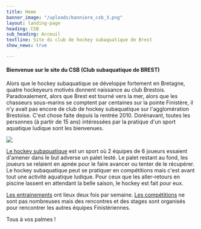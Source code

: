 ```yaml
---
title: Home
banner_image: "/uploads/banniere_csb_3.png"
layout: landing-page
heading: CSB
sub_heading: Acceuil
textline: Site du club de hockey subaquatique de Brest
show_news: true

---
```

#### Bienvenue sur le site du CSB (Club subaquatique de BREST)

Alors que le hockey subaquatique se développe fortement en Bretagne, quatre hockeyeurs motivés donnent naissance au club Brestois. Paradoxalement, alors que Brest est tourné vers la mer, alors que les chasseurs sous-marins se comptent par centaines sur la pointe Finistère, il n'y avait pas encore de club de hockey subaquatique sur l'agglomération Brestoise. C'est chose faite depuis la rentrée 2010. Dorénavant, toutes les personnes (à partir de 15 ans) intéressées par la pratique d'un sport aquatique ludique sont les bienvenues.

![](/uploads/tous-club\[2\].jpg)

[Le hockey subaquatique](https://www.blogger.com/u/2/index.php?option=com_content&view=article&id=5:le-hockey-subaquatique&catid=25:presentation-hockey&Itemid=29) est un sport où 2 équipes de 6 joueurs essaient d'amener dans le but adverse un palet lesté. Le palet restant au fond, les joueurs se relaient en apnée pour le faire avancer ou tenter de le récupérer. Le hockey subaquatique peut se pratiquer en compétitions mais c'est avant tout une activité aquatique ludique. Pour ceux que les aller-retours en piscine lassent en attendant la belle saison, le hockey est fait pour eux.

[Les entrainements](https://www.blogger.com/u/2/index.php?option=com_content&view=article&id=4:les-entrainements&catid=5&Itemid=3) ont lieux deux fois par semaine. [Les compétitions](https://www.blogger.com/u/2/index.php?option=com_content&view=section&layout=blog&id=4&Itemid=2) ne sont pas nombreuses mais des rencontres et des stages sont organisés pour rencontrer les autres équipes Finistèriennes.

Tous à vos palmes !